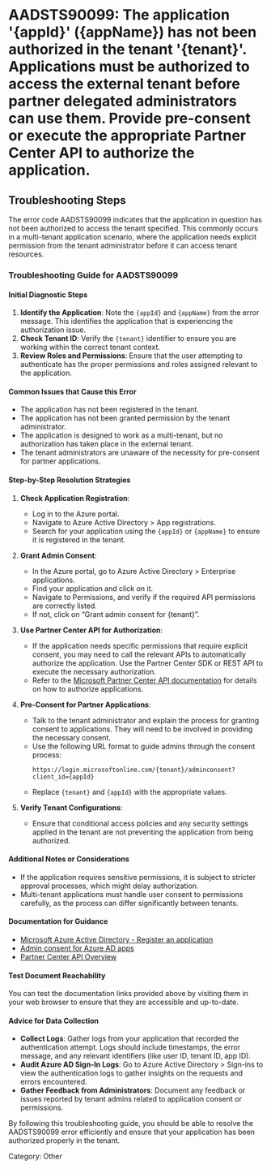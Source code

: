 # AADSTS90099: The application '{appId}' ({appName}) has not been authorized in the tenant '{tenant}'. Applications must be authorized to access the external tenant before partner delegated administrators can use them. Provide pre-consent or execute the appropriate Partner Center API to authorize the application.


## Troubleshooting Steps
The error code AADSTS90099 indicates that the application in question has not been authorized to access the tenant specified. This commonly occurs in a multi-tenant application scenario, where the application needs explicit permission from the tenant administrator before it can access tenant resources.

### Troubleshooting Guide for AADSTS90099

#### Initial Diagnostic Steps
1. **Identify the Application**: Note the `{appId}` and `{appName}` from the error message. This identifies the application that is experiencing the authorization issue.
2. **Check Tenant ID**: Verify the `{tenant}` identifier to ensure you are working within the correct tenant context.
3. **Review Roles and Permissions**: Ensure that the user attempting to authenticate has the proper permissions and roles assigned relevant to the application.

#### Common Issues that Cause this Error
- The application has not been registered in the tenant.
- The application has not been granted permission by the tenant administrator.
- The application is designed to work as a multi-tenant, but no authorization has taken place in the external tenant.
- The tenant administrators are unaware of the necessity for pre-consent for partner applications.

#### Step-by-Step Resolution Strategies

1. **Check Application Registration**:
   - Log in to the Azure portal.
   - Navigate to Azure Active Directory > App registrations.
   - Search for your application using the `{appId}` or `{appName}` to ensure it is registered in the tenant.

2. **Grant Admin Consent**:
   - In the Azure portal, go to Azure Active Directory > Enterprise applications.
   - Find your application and click on it.
   - Navigate to Permissions, and verify if the required API permissions are correctly listed.
   - If not, click on “Grant admin consent for {tenant}”.

3. **Use Partner Center API for Authorization**:
   - If the application needs specific permissions that require explicit consent, you may need to call the relevant APIs to automatically authorize the application. Use the Partner Center SDK or REST API to execute the necessary authorization.
   - Refer to the [Microsoft Partner Center API documentation](https://docs.microsoft.com/en-us/partner-center/develop/overview) for details on how to authorize applications.

4. **Pre-Consent for Partner Applications**:
   - Talk to the tenant administrator and explain the process for granting consent to applications. They will need to be involved in providing the necessary consent.
   - Use the following URL format to guide admins through the consent process: 
     ```
     https://login.microsoftonline.com/{tenant}/adminconsent?client_id={appId}
     ```
   - Replace `{tenant}` and `{appId}` with the appropriate values. 

5. **Verify Tenant Configurations**:
   - Ensure that conditional access policies and any security settings applied in the tenant are not preventing the application from being authorized.

#### Additional Notes or Considerations
- If the application requires sensitive permissions, it is subject to stricter approval processes, which might delay authorization.
- Multi-tenant applications must handle user consent to permissions carefully, as the process can differ significantly between tenants.

#### Documentation for Guidance
- [Microsoft Azure Active Directory - Register an application](https://docs.microsoft.com/en-us/azure/active-directory/develop/quickstart-register-app)
- [Admin consent for Azure AD apps](https://docs.microsoft.com/en-us/azure/active-directory/develop/v2-admin-consent)
- [Partner Center API Overview](https://docs.microsoft.com/en-us/partner-center/develop/overview)

#### Test Document Reachability
You can test the documentation links provided above by visiting them in your web browser to ensure that they are accessible and up-to-date.

#### Advice for Data Collection
- **Collect Logs**: Gather logs from your application that recorded the authentication attempt. Logs should include timestamps, the error message, and any relevant identifiers (like user ID, tenant ID, app ID).
- **Audit Azure AD Sign-In Logs**: Go to Azure Active Directory > Sign-ins to view the authentication logs to gather insights on the requests and errors encountered.
- **Gather Feedback from Administrators**: Document any feedback or issues reported by tenant admins related to application consent or permissions.

By following this troubleshooting guide, you should be able to resolve the AADSTS90099 error efficiently and ensure that your application has been authorized properly in the tenant.

Category: Other